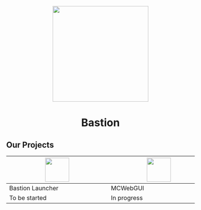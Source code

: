 <p align="center"><img src="https://bastionmc.github.io/github/assets/profile/organisation_icon.png" height="256px" width="256px"></p>
<h1 align="center">Bastion</h1>

## Our Projects
| <div style="width:256px;"><img src="https://bastionmc.github.io/github/assets/profile/project_icons/bastion_launcher.png" height="64px" width="64px"></div> | <div style="width:256px;"><img src="https://bastionmc.github.io/github/assets/profile/project_icons/mcwebgui.png" height="64px" width="64px"></div> | <div style="width:256px;"><img src="https://bastionmc.github.io/github/assets/profile/project_icons/quartz.png" height="64px" width="64px"></div> | <div style="width:256px;"><img src="https://bastionmc.github.io/github/assets/profile/project_icons/nylium.png" height="64px" width="64px"></div> | <div style="width:256px;"><img src="https://bastionmc.github.io/github/assets/profile/project_icons/netherrack.png" height="64px" width="64px"></div> | <div style="width:256px;"><img src="https://bastionmc.github.io/github/assets/profile/project_icons/quartz.png" height="64px" width="64px"></div> | <div style="width:256px;"><img src="https://bastionmc.github.io/github/assets/profile/project_icons/bastion_installer.png" height="64px" width="64px"></div> |
| --- | --- | --- | --- | --- | --- | --- |
| Bastion Launcher | MCWebGUI | Quartz Server | Nylium | Netherrack | Quartz Client | Bastion Installer |
| To be started | In progress | In progress | To be started | In progress | To be started | To be started |
